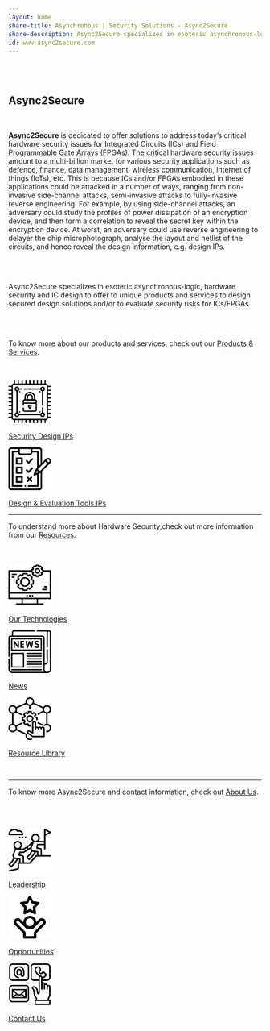 ```yaml
---
layout: home
share-title: Asynchronous | Security Solutions - Async2Secure
share-description: Async2Secure specializes in esoteric asynchronous-logic designs and side-channel-attack (SCA) evaluation solutions for ICs/FPGAs
id: www.async2secure.com
---
```


<section id="content">
<br>
<br>
<div class="hero--home">
   <div class="hero__wrap">
      <h1 class="hero__title">Async2Secure</h1>
   </div>
</div>
<br>
<article class="new">
   <p><strong>Async2Secure</strong> is dedicated to offer solutions to address today’s critical hardware security
      issues for Integrated Circuits (ICs) and Field Programmable Gate Arrays (FPGAs). The critical
      hardware security issues amount to a multi-billion market for various security applications such
      as defence, finance, data management, wireless communication, internet of things (IoTs), etc.
      This is because ICs and/or FPGAs embodied in these applications could be attacked in a number
      of ways, ranging from non-invasive side-channel attacks, semi-invasive attacks to fully-invasive
      reverse engineering. For example, by using side-channel attacks, an adversary could study the
      profiles of power dissipation of an encryption device, and then form a correlation to reveal the
      secret key within the encryption device. At worst, an adversary could use reverse engineering
      to delayer the chip microphotograph, analyse the layout and netlist of the circuits, and hence
      reveal the design information, e.g. design IPs.
   </p>
   <br>
   <br>
   <p>Async2Secure specializes in esoteric asynchronous-logic, hardware security and IC design to
      offer to unique products and services to design secured design solutions and/or to evaluate
      security risks for ICs/FPGAs.
   </p>
   <br>
   <br>
   <p>To know more about our products and services, check out our <a href="{{ site.baseurl }}{% link _pages/products/product.md %}">Products & Services</a>.</p>
   <section id="content">
      <div class="container">
         <br>
         <br>
         <div class="row">
            <div class="col-sm ">
               <a href="{{ site.baseurl }}{% link _pages/products/security_design_ips.md %}" class="link-block">
                  <img class="mx-auto d-block image" src="/assets/home/security_design_ips.png" style="width:85px;height:85px;">
                  <p class="text-center"> Security Design IPs
                  </p>
               </a>
            </div>
            <div class="col-sm">
               <a href="{{ site.baseurl }}{% link _pages/products/design_and_evaluation_tools.md %}" class="link-block">
                  <img class="mx-auto d-block image" src="/assets/home/design_evaluation_tools.png" style="width:85px;height:85px;">
                  <p class="text-center"> Design & Evaluation Tools IPs
                  </p>
               </a>
            </div>
            <!-- <div class="col-sm">
               <a href="{{ site.baseurl }}{% link _pages/products/design_solution.md %}" class="link-block">
                  <img class="mx-auto d-block image" src="/assets/home/design_evaluation_sevices.png" style="width:85px;height:85px;">
                  <p class="text-center"> Design & Evaluation Services</p>
               </a>
            </div>
            <div class="col-sm">
               <a href="{{ site.baseurl }}{% link _pages/products/security_evaluation.md %}" class="link-block">
                  <img class="mx-auto d-block image" src="/assets/home/side_channel_attacks.png" style="width:85px;height:85px;">
                  <p class="text-center"> Security Evaluation</p>
               </a>
            </div> -->
         </div>
         <hr class="new1">
         <p>To understand more about Hardware Security,check out more information from our <a href="{{ site.baseurl }}{% link _pages/resources/resources.md %}">Resources</a>.</p>
         <br>
         <br>
         <div class="row">
            <div class="col">
               <a href="{{ site.baseurl }}{% link _pages/resources/technology.md %}" class="link-block">
                  <img class="mx-auto d-block image" src="/assets/resources/image--0121.png" style="width:85px;height:85px;">
                  <p class="text-center"> Our Technologies
                  </p>
               </a>
            </div>
            <div class="col">
               <a href="{{ site.baseurl }}{% link _pages/resources/news.md %}" class="link-block">
                  <img class="mx-auto d-block image" src="/assets/resources/image--045.png" style="width:85px;height:85px;">
                  <p class="text-center"> News
                  </p>
               </a>
            </div>
            <div class="col">
               <a href="{{ site.baseurl }}{% link _pages/resources/resource_library.md %}" class="link-block">
                  <img class="mx-auto d-block image" src="/assets/resources/image--044.png" style="width:85px;height:85px;">
                  <p class="text-center"> Resource Library</p>
               </a>
            </div>
            <!-- <div class="col">
               <a href="{{ site.baseurl }}{% link _pages/resources/other_research.md %}" class="link-block">
                  <img class="mx-auto d-block image" src="/assets/resources/image--043.png" style="width:85px;height:85px;transform:rotate(180deg);">
                  <p class="text-center"> Other Research</p>
               </a>
            </div> -->
         </div>
         <br>
         <hr class="new2">
         <p>To know more Async2Secure and contact information, check out <a href="{{ site.baseurl }}{% link _pages/about/about.md %}">About Us</a>.</p>
         <br>
         <br>
         <br>
         <div class="row">
            <div class="col-sm">
               <a href="{{ site.baseurl }}{% link _pages/about/leadership.md %}" class="link-block">
                  <img class="mx-auto d-block image" src="/assets/home/leadership.png" style="width:85px;height:85px;">
                  <p class="text-center"> Leadership</p>
               </a>
            </div>
            <div class="col-sm">
               <a href="{{ site.baseurl }}{% link _pages/about/opportunities.md %}" class="link-block">
                  <img class="mx-auto d-block image" src="/assets/home/opportunities.png" style="width:85px;height:85px;">
                  <p class="text-center"> Opportunities</p>
               </a>
            </div>
            <div class="col-sm">
               <a href="{{ site.baseurl }}{% link _pages/about/contact.md %}" class="link-block">
                  <img class="mx-auto d-block image" src="/assets/home/contact_us.png" style="width:85px;height:85px;">
                  <p class="text-center"> Contact Us</p>
               </a>
            </div>
         </div>
      </div>
   </section>
</article>
